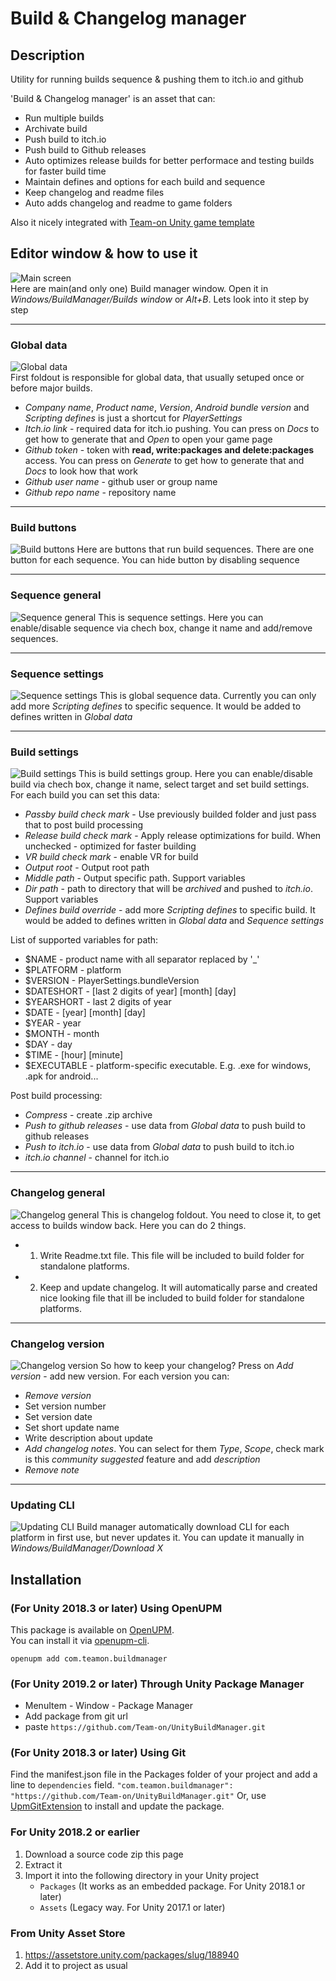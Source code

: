 # Build & Changelog manager

## Description
Utility for running builds sequence &amp; pushing them to itch.io and github

'Build & Changelog manager' is an asset that can:
 * Run multiple builds
 * Archivate build
 * Push build to itch.io
 * Push build to Github releases
 * Auto optimizes release builds for better performace and testing builds for faster build time
 * Maintain defines and options for each build and sequence
 * Keep changelog and readme files
 * Auto adds changelog and readme to game folders
 
Also it nicely integrated with [Team-on Unity game template](https://github.com/Team-on/UnityGameTemplate)
 
 
## Editor window & how to use it
![Main screen](HelpScreenshots/1.png)  
Here are main(and only one) Build manager window. Open it in *Windows/BuildManager/Builds window* or *Alt+B*. Lets look into it step by step

---------------------

### Global data
![Global data](HelpScreenshots/2.png)  
First foldout is responsible for global data, that usually setuped once or before major builds.
 - *Company name*, *Product name*, *Version*, *Android bundle version* and *Scripting defines* is just a shortcut for *PlayerSettings*
 - *Itch.io link* - required data for itch.io pushing. You can press on *Docs* to get how to generate that and *Open* to open your game page
 - *Github token* - token with **read, write:packages and delete:packages** access. You can press on *Generate* to get how to generate that and *Docs* to look how that work
 - *Github user name* - github user or group name
 - *Github repo name* - repository name

---------------------

### Build buttons
![Build buttons](HelpScreenshots/5.png) 
Here are buttons that run build sequences. There are one button for each sequence. You can hide button by disabling sequence

---------------------

### Sequence general
![Sequence general](HelpScreenshots/6.png) 
This is sequence settings. Here you can enable/disable sequence  via chech box, change it name and add/remove sequences.

---------------------

### Sequence settings
![Sequence settings](HelpScreenshots/7.png) 
This is global sequence data. Currently you can only add more *Scripting defines* to specific sequence. It would be added to defines written in *Global data*

---------------------

### Build settings
![Build settings](HelpScreenshots/8.png) 
This is build settings group. Here you can enable/disable build via chech box, change it name, select target and set build settings.  
For each build you can set this data:
 - *Passby build check mark* - Use previously builded folder and just pass that to post build processing
 - *Release build check mark* - Apply release optimizations for build. When unchecked - optimized for faster building
 - *VR build check mark* - enable VR for build
 - *Output root* - Output root path
 - *Middle path* - Output specific path. Support variables
 - *Dir path* - path to directory that will be *archived* and pushed to *itch.io*. Support variables
 - *Defines build override* - add more *Scripting defines* to specific build. It would be added to defines written in *Global data* and *Sequence settings*
 
List of supported variables for path:
 - $NAME - product name with all separator replaced by '_'
 - $PLATFORM - platform
 - $VERSION - PlayerSettings.bundleVersion
 - $DATESHORT - [last 2 digits of year] [month] [day]
 - $YEARSHORT - last 2 digits of year
 - $DATE - [year] [month] [day]
 - $YEAR - year
 - $MONTH - month
 - $DAY - day
 - $TIME - [hour] [minute]
 - $EXECUTABLE - platform-specific executable. E.g. .exe for windows, .apk for android...
 
Post build processing:
 - *Compress* - create .zip archive
 - *Push to github releases* - use data from *Global data* to push build to github releases
 - *Push to itch.io* - use data from *Global data* to push build to itch.io
 - *itch.io channel* - channel for itch.io
 
---------------------

### Changelog general
![Changelog general](HelpScreenshots/3.png) 
This is changelog foldout. You need to close it, to get access to builds window back. Here you can do 2 things.
 - 1) Write Readme.txt file. This file will be included to build folder for standalone platforms.
 - 2) Keep and update changelog. It will automatically parse and created nice looking file that ill be included to build folder for standalone platforms.

---------------------

### Changelog version
![Changelog version](HelpScreenshots/4.png) 
So how to keep your changelog? Press on *Add version* - add new version.
For each version you can:
 - *Remove version*
 - Set version number
 - Set version date
 - Set short update name
 - Write description about update
 - *Add changelog notes*. You can select for them *Type*, *Scope*, check mark is this *community suggested* feature and add *description*
 - *Remove note*

---------------------

### Updating CLI
![Updating CLI](HelpScreenshots/9.png) 
Build manager automatically download CLI for each platform in first use, but never updates it. You can update it manually in *Windows/BuildManager/Download X*


## Installation
### (For Unity 2018.3 or later) Using OpenUPM  
This package is available on [OpenUPM](https://openupm.com).  
You can install it via [openupm-cli](https://github.com/openupm/openupm-cli).  
```
openupm add com.teamon.buildmanager
```

### (For Unity 2019.2 or later) Through Unity Package Manager
 * MenuItem - Window - Package Manager
 * Add package from git url
 * paste `https://github.com/Team-on/UnityBuildManager.git`

### (For Unity 2018.3 or later) Using Git
Find the manifest.json file in the Packages folder of your project and add a line to `dependencies` field.
`"com.teamon.buildmanager": "https://github.com/Team-on/UnityBuildManager.git"`
Or, use [UpmGitExtension](https://github.com/mob-sakai/UpmGitExtension) to install and update the package.

### For Unity 2018.2 or earlier
1. Download a source code zip this page
2. Extract it
3. Import it into the following directory in your Unity project
   - `Packages` (It works as an embedded package. For Unity 2018.1 or later)
   - `Assets` (Legacy way. For Unity 2017.1 or later)
   
### From Unity Asset Store
1. https://assetstore.unity.com/packages/slug/188940
2. Add it to project as usual
